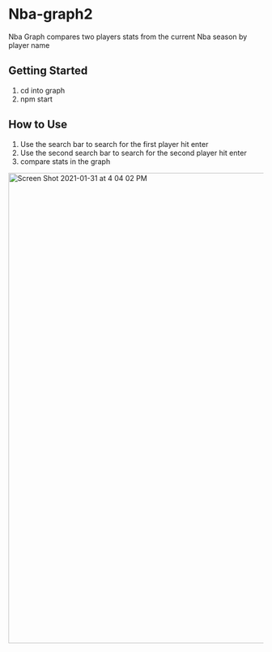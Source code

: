 # Nba-graph2
Nba Graph compares two players stats from the current Nba season by player name
## Getting Started
1. cd into graph
2. npm start

## How to Use
1. Use the search bar to search for the first player hit enter
2. Use the second search bar to search for the second player hit enter
3. compare stats in the graph 
<img width="927" alt="Screen Shot 2021-01-31 at 4 04 02 PM" src="https://user-images.githubusercontent.com/19637456/106397975-3a7b9800-63de-11eb-8fb7-ae2a96f93ab1.png">
